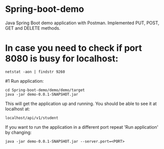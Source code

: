 # Spring-boot-demo
Java Spring Boot demo application with Postman. Implemented PUT, POST, GET and DELETE methods.

# In case you need to check if port 8080 is busy for localhost:
```
netstat -aon | findstr 9260
```

#1 Run application:
```
cd Spring-boot-demo/demo/demo/target
java -jar demo-0.0.1-SNAPSHOT.jar
```

This will get the application up and running. You should be able to see it at localhost at:
```
localhost/api/v1/student
```

If you want to run the application in a different port repeat 'Run application' by changing:
```
java -jar demo-0.0.1-SNAPSHOT.jar --server.port=<PORT>
```